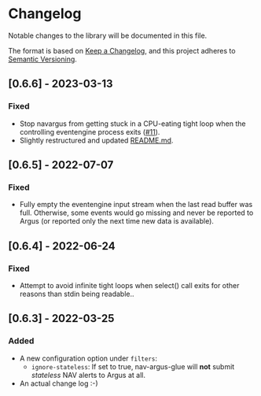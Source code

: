 # Changelog

Notable changes to the library will be documented in this file.

The format is based on [Keep a Changelog](https://keepachangelog.com/en/1.0.0/),
and this project adheres to [Semantic Versioning](https://semver.org/spec/v2.0.0.html).

## [0.6.6] - 2023-03-13

### Fixed

- Stop navargus from getting stuck in a CPU-eating tight loop when the controlling eventengine process exits ([#11](https://github.com/Uninett/nav-argus-glue/issues/11)).
- Slightly restructured and updated [README.md](README.md).

## [0.6.5] - 2022-07-07

### Fixed

- Fully empty the eventengine input stream when the last read buffer was
  full. Otherwise, some events would go missing and never be reported to Argus
  (or reported only the next time new data is available).

## [0.6.4] - 2022-06-24

### Fixed

- Attempt to avoid infinite tight loops when select() call exits for other
  reasons than stdin being readable..

## [0.6.3] - 2022-03-25

### Added

- A new configuration option under `filters`:
  - `ignore-stateless`: If set to true, nav-argus-glue will **not** submit
    *stateless* NAV alerts to Argus at all.
- An actual change log :-)
